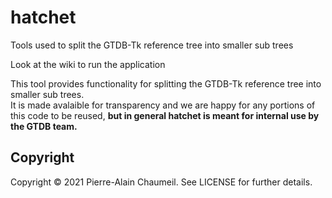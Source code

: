 # hatchet
Tools used to split the GTDB-Tk reference tree into smaller sub trees

Look at the wiki to run the application


This tool provides functionality for splitting the GTDB-Tk reference tree into smaller sub trees.   
It is made avalaible for transparency and we are happy for any portions of this code to be reused, 
**but in general hatchet is meant for internal use by the GTDB team.**

## Copyright

Copyright © 2021 Pierre-Alain Chaumeil. See LICENSE for further details.
